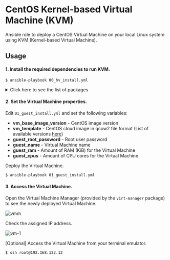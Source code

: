 # CentOS Kernel-based Virtual Machine (KVM)

Ansible role to deploy a CentOS Virtual Machine on your local Linux system using KVM (Kernel-based Virtual Machine).

## Usage

#### 1. Install the required dependencies to run KVM.

```bash
$ ansible-playbook 00_hv_install.yml
```

<details>
    <summary>Click here to see the list of packages</summary>
    
* **qemu-kvm** – Provides hardware emulation.
* **libvirt-daemon-system** – Configuration files required to run the libvirt daemon.
* **libvirt-clients** – Client-side libraries and APIs for managing and controlling virtual machines & hypervisors from the command line.
* **virtinst** – A  set of command-line utilities for provisioning and modifying virtual machines.
* **virt-manager** – A Qt-based graphical interface for managing virtual machines via the libvirt daemon.
* **bridge-utils** – A set of tools for creating and managing bridge devices.
* **cpu-checker** – To check whether your system is cabable of of running hardware accelerated KVM virtual machines (run ```kvm-ok``` from the cmd)
</details>

#### 2. Set the Virtual Machine properties.

Edit ```01_guest_install.yml``` and set the following variables:
* **vm_base_image_version** - CentOS image version
* **vm_template** - CentOS cloud image in qcow2 file format (List of available versions [here](https://cloud.centos.org/centos/7/images/))
* **guest_root_password** - Root user password
* **guest_name** - Virtual Machine name
* **guest_ram** - Amount of RAM (KiB) for the Virtual Machine 
* **guest_cpus** - Amount of CPU cores for the Virtual Machine

Deploy the Virtual Machine.

```bash
$ ansible-playbook 01_guest_install.yml
```

#### 3. Access the Virtual Machine.

Open the Virtual Machine Manager (provided by the ```virt-manager``` package) to see the newly deployed Virtual Machine.

![vmm](https://github.com/barrigas/centos-kvm/blob/main/images/vmm.png)

Check the assigned IP address.

![vm-1](https://github.com/barrigas/centos-kvm/blob/main/images/vm-1.png)

[Optional] Access the Virtual Machine from your terminal emulator.

```bash
$ ssh root@192.168.122.12
```
